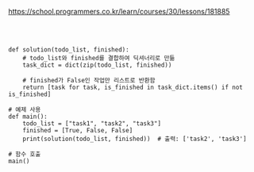 https://school.programmers.co.kr/learn/courses/30/lessons/181885

<br>

</br>

```
def solution(todo_list, finished):
    # todo_list와 finished를 결합하여 딕셔너리로 만듦
    task_dict = dict(zip(todo_list, finished))
    
    # finished가 False인 작업만 리스트로 반환함
    return [task for task, is_finished in task_dict.items() if not is_finished]

# 예제 사용
def main():
    todo_list = ["task1", "task2", "task3"]
    finished = [True, False, False]
    print(solution(todo_list, finished))  # 출력: ['task2', 'task3']

# 함수 호출
main()
```
